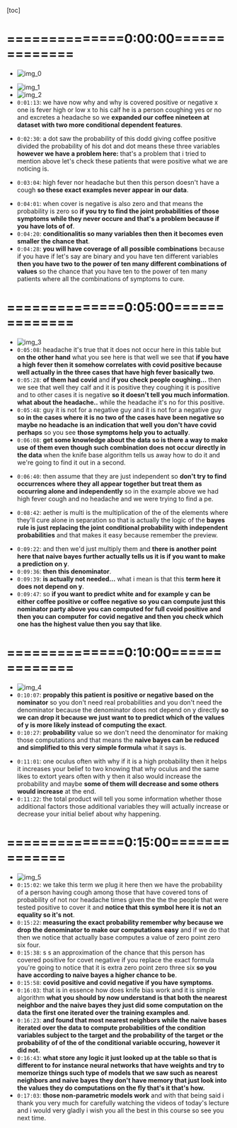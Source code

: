 <!-- /home/areo/Videos/Machine_Learning/part3.mp4 -->
<!-- /home/areo/.config/mpv/mpv.conf -->
[toc]
# ==============0:00:00==============
- ![img_0](./_part3_imgs/0:00:01_0.png)
<!-- - `0:00:00`: silicon valley maybe you have better connections better chances to grow your business etc soc. -->
<!-- - `0:00:06`: what bass tells us is that if you have multiple variables x one x two one two weeks and and you want to find the probability of y depending on those multiple variables well then that is the same logic again is the probability of y. -->
<!-- - `0:00:26`: times this correction factor and the correction factories the joint probability of those dependent variables given y. -->
<!-- - `0:00:36`: is it smaller or larger than the joint probability one of those dependent variables in general without without a curing together with why sop are those factors either acute alone more frequent or less frequent than when they appeared together with a. -->
<!-- - `0:00:56`: we have y and that is what we are going to do if we have multiple conditional variables and that sounds fun so what we are going to have here is again covered example and. -->
- ![img_1](./_part3_imgs/0:01:07_1.png)
- ![img_2](./_part3_imgs/0:01:12_2.png)
- `0:01:13`: we have now why and why is covered positive or negative x one is fever high or low x to his calf he is a person coughing yes or no and excretes a headache so we **expanded our coffee nineteen at dataset with two more conditional dependent features**.
<!-- - `0:01:33`: years and their weather person is coughing or whether a person has headache and now i'm raising a question my question is the following i want to know the probability of coffee be positive if a person has a fever if he is coughing but has no headache and you'd say well what. -->
<!-- - `0:01:54`: the problem that's that's easy i can compute the probability of course it'd be positive that is this term here then all i need to do is the property that your fever high copyists and headache know among those that were positive and divided with a probability of people that have high fever cough yes and that take not among all the people know. -->
<!-- - `0:02:14`: not just those that were positive salt. -->
<!-- - `0:02:19`: the part above is those symptoms given covered positive and those symptoms here let's ignore them with just. -->
- `0:02:30`: a dot saw the probability of this dodd giving coffee positive divided the probability of his dot and dot means these three variables **however we have a problem here:** that's a problem that i tried to mention above let's check these patients that were positive what we are noticing is.
<!-- - `0:02:49`: that none of them have none of them has high fever cough and no headache so we have high fever cough but we have one instance with a headache we have high fever but then we and we have. -->
- `0:03:04`: high fever nor headache but then this person doesn't have a cough **so these exact examples never appear in our data**.
<!-- - `0:03:13`: and it does not appear for the positive class but it also does not appear for the negative class of comet. -->
<!-- - `0:03:20`: so if we are going to use naively if we are going to use directly this rule then what we are going to see is that the probability of caveats positive given those symptoms is zero why is it zero because the probability of those symptoms among the positive pay. -->
<!-- - `0:03:40`: patience is zero and if this term here is zero then the probability becomes zero but the same is for covet equals negative given those symptoms because among the negative patients this for guys well those symptoms never occurred to us or the probability of those symptoms. -->
- `0:04:01`: when cover is negative is also zero and that means the probability is zero so **if you try to find the joint probabilities of those symptoms while they never occure and that's a problem because if you have lots of of**.
- `0:04:20`: **conditionalitis so many variables then then it becomes even smaller the chance that**.
- `0:04:28`: **you will have coverage of all possible combinations** because if you have if let's say are binary and you have ten different variables **then you have two to the power of ten many different combinations of values** so the chance that you have ten to the power of ten many patients where all the combinations of symptoms to cure.
<!-- - `0:04:48`: that is very low so you don't have sufficient data to cover all the scenarios however if we look into this case well that doesn't look very convincing does it i mean it's true that this particular case where you have a high fever and you have cough but no. -->
# ==============0:05:00==============
- ![img_3](./_part3_imgs/0:05:00_3.png)
- `0:05:08`: headache it's true that it does not occur here in this table but **on the other hand** what you see here is that well we see that **if you have a high fever then it somehow correlates with covid positive because well actually in the three cases that have high fever basically two**.
- `0:05:28`: **of them had covid** and **if you check people coughing...** then we see that well they calf and it is positive they coughing it is positive and to other cases it is negative **so it doesn't tell you much information**. **what about the headache..** while the headache it's no for this positive.
- `0:05:48`: guy it is not for a negative guy and it is not for a negative guy **so in the cases where it is no two of the cases have been negative so maybe no headache is an indication that well you don't have covid perhaps** so you see **those symptoms help you to actually**.
- `0:06:08`: **get some knowledge about the data so is there a way to make use of them even though such combination does not occur directly in the data** when the knife base algorithm tells us away how to do it and we're going to find it out in a second.
<!-- - `0:06:29`: while the knife base tells us is if you have the joint probability of a set of variables x want to extend. -->
- `0:06:40`: then assume that they are just independent so **don't try to find occurrences where they all appear together but treat them as occurring alone and independently** so in the example above we had high fever cough and no headache and we were trying to find a pe.
<!-- - `0:07:00`: patient with these three symptoms happen together what knife best tells us is don't do it that way just check for patients who had only fever then get the probability out if you just check for patients who had a cuff and get the proper units out of it and then just check for patients who did not. -->
<!-- - `0:07:20`: have i. -->
<!-- - `0:07:21`: i have a headache and then multiply the probabilities so treat them separately and then multiply then what that means is we go from this nominate here to the nominator he has so the probability of x one x two until extent given y or curing is actually dick. -->
<!-- - `0:07:41`: impulse into the probability of x y given y times the probability of x still given y times the probability of exempt give them why and what that misses statistics is we assume they are all independent so if we have the probability of x one x two given y if they are independent that. -->
<!-- - `0:08:01`: mr probability of swans given y times the probability of x to given why not for just two and four and is just a triviality so basically we say the probability of the swan or curing if we know that wire cured is independent to the probability of x to occurring if y cures saw the. -->
<!-- - `0:08:22`: chances that they both have cure is just the chance of the first accused times the chance of the second occurs independently on each other and then you just multiply them because you want that they're all occurring but not occurring together you want they are all occurring in individually and then the fact that they'll occur together. -->
- `0:08:42`: aether is multi is the multiplication of the of the elements where they'll cure alone in separation so that is actually the logic of the **bayes rule is just replacing the joint conditional probability with independent probabilities** and that makes it easy because remember the preview.
<!-- - `0:09:02`: example we did not have a patient with these exact symptoms of cured but if you took those symptoms one at a time we had patients that had a fever we had patients with a cough we had patients with no temperature and that means those probabilities along along they can be computed now. -->
- `0:09:22`: and then we'd just multiply them and **there is another point here that naive bayes further actually tells us it is if you want to make a prediction on y**.
- `0:09:36`: **then this denominator**.
- `0:09:39`: **is actually not needed...** what i mean is that this **term here it does not depend on y**.
- `0:09:47`: so **if you want to predict white and for example y can be either coffee positive or coffee negative so you can compute just this nominator party above you can computed for full cvoid positive and then you can computer for covid negative and then you check which one has the highest value then you say that like**.
# ==============0:10:00==============
- ![img_4](./_part3_imgs/0:10:00_4.png)
- `0:10:07`: **propably this patient is positive or negative based on the nominator** so you don't need real probabilities and you don't need the denominator because the denominator does not depend on y directly **so we can drop it because we just want to to predict which of the values of y is more likely instead of computing the exact**.
- `0:10:27`: **probability** value so we don't need the denominator for making those computations and that means the **naive bayes can be reduced and simplified to this very simple formula** what it says is.
<!-- - `0:10:41`: the probability of y given documents of some additional factors or symptoms at x one x twenty x m is the initial probability of y times the correction factor that means well how much does it help to know that x one has occurred well if. -->
- `0:11:01`: one oculus often with why if it is a high probability then it helps it increases your belief to two knowing that why oculus and the same likes to extort years often with y then it also would increase the probability and maybe **some of them will decrease and some others would increase** at the end.
- `0:11:22`: the total product will tell you some information whether those additional factors those additional variables they will actually increase or decrease your initial belief about why happening.
<!-- - `0:11:39`: in this case what a coffee happening after you know the symptoms well if those symptoms occur often with covet then your your your belief that the person that's called it would increase after you annoyed symptoms if he has symptoms that don't talk you often with copied then your initial belief about this patient had a cough it will decrease and. -->
<!-- - `0:11:59`: that's what this simple rule does so we can move to our example and now i can raise a question tell me if the person that as covered entities this magic person that has fever cough but no headache and as you see we don't have any patient that is. -->
<!-- - `0:12:19`: secondly looks like you're in a database nevertheless with nice bass now we know how to actually compute the probability of a person having of it or not having covered even for a set of conditional variables that don't occur explicitly because we divide them. -->
<!-- - `0:12:39`: we treat them independently and what that means is that we treat fever high and carpet positive separately. -->
<!-- - `0:12:49`: to cover it yes sorry to calf yes uncovered positive so the fact that you have high fever and and cuff here is treated independently and not jointly so we're not checking for people that have both fever and cough but we are taking the fact that yes fever and the fact that the scarf as an independent event. -->
<!-- - `0:13:09`: and with that being said we can compute the probability of a person that covered so what we do is we just check the three out of seven people actually are positive that's a probability of b positive and the probability of being negative it's just the other way around is is those four patients out of seven neither prob. -->
<!-- - `0:13:28`: plenty of having high fever. -->
<!-- - `0:13:31`: given that you're positive to cover it is being conducted in this way so you just check well these are the guys. -->
<!-- - `0:13:41`: with covet among the three guys with coffee how many of them have high fever and you'll notice that it has one two saw the probability of having high fever given that you have your covered positive so among those that talk of it positive you check that actually two out of three have high fever. -->
<!-- - `0:14:01`: and what about among the cases where you notice that the patient is called with negative well if it if he has a coffee negative then basically just one guy this guy here has a high fever because these other guys have low fever so then it's one hour. -->
<!-- - `0:14:21`: out of four that have a high fever among the copied negative and that means a property that is europe on twenty five and so on you can do all the remaining computations at home and what you'll notice is that whilst you have all those terms now we are ready to compute the probability of someone having covered. -->
<!-- - `0:14:41`: positive if they have a high fever a cough and no headache and that is the initial belief about a person having covered times now the contribution of the fact that you know he has high fever so you check what is the probability of of heavy by fever with coffee positive we have computed that here. -->
# ==============0:15:00==============
- ![img_5](./_part3_imgs/0:15:00_5.png)
- `0:15:02`: we take this term we plug it here then we have the probability of a person having cough among those that have covered tons of probability of not nor headache times given the the the people that were tested positive to cover it and **notice that this symbol here it is not an equality so it's not**.
- `0:15:22`: **measuring the exact probability remember why because we drop the denominator to make our computations easy** and if we do that then we notice that actually base computes a value of zero point zero six four.
- `0:15:38`: s s an approximation of the chance that this person has covered positive for covet negative if you replace the exact formula you're going to notice that it is extra zero point zero three six **so you have according to naive bayes a higher chance to be**.
- `0:15:58`: **covid positive and covid negative if you have symptoms**.
- `0:16:03`: that is in essence how does knife bias work and it is simple algorithm **what you should by now understand is that both the nearest neighbor and the naive bayes they just did some computation on the data the first one iterated over the training examples and**.
- `0:16:23`: **and found that most nearest neighbors while the naive bases iterated over the data to compute probabilities of the condition variables subject to the target and the probability of the target or the probability of of the of the conditional variable occuring, however it did not.**
- `0:16:43`: **what store any logic it just looked up at the table so that is different to for instance neural networks that have weights and try to memorize things such type of models that we saw such as nearest neighbors and naive bayes they don't have memory that just look into the values they do computations on the fly that's it that's how.**
- `0:17:03`: **those non-parametric models work** and with that being said i thank you very much for carefully watching the videos of today's lecture and i would very gladly i wish you all the best in this course so see you next time.
